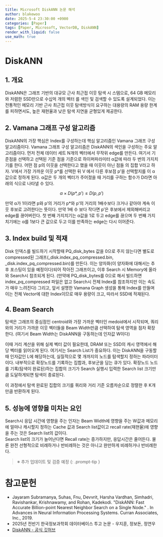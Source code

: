 ```yaml
---
title: Microsoft DiskANN 논문 해석
author: blakewoo
date: 2025-5-4 23:30:00 +0900
categories: [Paper]
tags: [Paper, Microsoft, VectorDB, DiskANN] 
render_with_liquid: false
use_math: true
---
```


# DiskANN
## 1. 개요 
DiskANN은 그래프 기반의 대규모 근사 최근접 이웃 탐색 시 스템으로, 64 GB 메모리와 저렴한 SSD만으로
수십억 개의 벡터 를 색인 및 검색할 수 있도록 설계되었다. 
이는 전통적인 메모리 기반 근사 최근접 이웃 탐색방식이 요구하는 대용량의 RAM 용량 한계를 피하면서도,
높은 재현율과 낮은 탐색 지연을 균형있게 제공한다.

## 2. Vamana 그래프 구성 알고리즘
DiskANN의 가장 핵심은 Index를 구성하는데 핵심 알고리즘인 Vamana 그래프 구성 알고리즘이다.
Vamana 그래프 구성 알고리즘은 DiskANN의 색인을 구성하는 주요 알고리즘이다. 먼저 전체 데이터 세트 N개의 벡터에서 무작위 edge를 만든다.
여기서 기준점을 선택하고 선택된 기준 점을 기준으로 하이퍼파라미터 α값에 따라 두 번의 가지치기를 한다.
어떤 점 p의 이웃을 선택한다고 했을 때 이웃이 아닌 점들 의 집합 V라고 하자.
V에서 가장 가까운 이웃 p*를 선택한 뒤 V 에서 다른 후보점 p’을 선택할지를 이 α값으로 정하게 된다.
α값은 두 개의 벡터가 주어졌을 때 거리를 구하는 함수가 D라면 아래의 식으로 나타낼 수 있다.

$$ \alpha \times D(p*,p') \le D(p,p') $$

만약 α가 1이라면 p와 p’의 거리가 p*와 p’의 거리의 1배수보다 크거나 같아야 계속 이웃 후보로 고려한다는 뜻이다. 
만약 1배 수 보다 작다면 p’은 후보에서 제외해버리고 edge를 끊어버린다. 첫 번째 가지치기는 α값을 1로 두고 edge를 끊으며 두 번째 가지 치기에는
α를 1보다 큰 값으로 두고 이를 만족하는 edge는 다시 이어준다.

## 3. Index build 및 적재
Disk 인덱스를 빌드하기 시작할때 PQ_disk_bytes 값을 0으로 주지 않는다면 별도로 compressed된 그래프(_disk.index_pq_compressed.bin,
_disk.index_pq_compressed.bin)를 만든다. 이는 양자화(이 양자화에 대해서는 추후 포스팅이 있을 예정이다)되어 작아진 그래프이고,
이후 Search 시 Memory에 올라와 Search시 참조되게 된다. (만약에 PQ_disk_bytes를 0으로 해서 빌드하면 index_pq_compressed 파일은 없고
Search시 전체 Index를 참조하지만 이는 속도가 매우 느려진다)
그리고, 앞서 설명한 Vamana Graph 생성을 통해 Index를 만들며 이는 전체 Vector에 대한 Index이므로 매우 용량이 크고, 따라서 SSD에 적재된다.

## 4. Beam Search
탐색은 그래프의 중심점인 centroid와 가장 가까운 벡터인 medoid에서 시작되며,
쿼리와의 거리가 가까운 이웃 벡터들을 Beam Width만큼 선택하여 탐색 영역을 점차 확장한다.
(여기서 Beam Width는 DiskANN을 구동하는데 인자값 W이다)

이때 거리 계산을 위해 실제 벡터 값이 필요한데, DRAM 또는 SSD의 캐시 영역에서 해당 벡터를 읽어오게 된다.
여기서는 Search List가 중요하다. 이는 DiskANN을 구동할때 인자값인 L에 해당하는데, 실질적으로 몇 개까지의 노드를 탐색할지
정하는 파라미터이다. 내부적으로 확장노드를 기록하는 집합과, 후보군을 담는 큐가 있다.
확장노드 노드를 기록(탐색이 완료된)하는 집합의 크기가 Search 실행시 입력한 Search list 크기만큼 도달하게되면 탐색이 종료된다.

이 과정에서 탐색 완료된 집합의 크기를 쿼리와 거리 기준 오름차순으로 정렬한 후 K개 만큼 반환하게 된다.

## 5. 성능에 영향을 미치는 요인
Search시 응답 시간에 영향을 주는 인자는 Beam Width에 영향을 주는 W값과 메모리에 얼마나 캐시할지 정하는 Cache 값과 Search list값이고
recall rate(재현율)에 영향을 주는 것은 Search list의 값이다.   
Search list의 크기가 늘어난다면 Recall rate는 증가하지만, 응답시간은 줄어든다.
물론 완전 선형적으로 비례하거나 반비례하는 것은 아니고 완만하게 비례하거나 반비례한다.

> ※ 추가 업데이트 및 검증 예정
{: .prompt-tip }

# 참고문헌
- Jayaram Subramanya, Suhas, Fnu, Devvrit, Harsha Vardhan, Simhadri, Ravishankar, Krishnawamy, and Rohan, Kadekodi. "DiskANN: Fast Accurate Billion-point Nearest Neighbor Search on a Single Node." . In Advances in Neural Information Processing Systems. Curran Associates, Inc., 2019.
- 2025년 전반기 한국정보과학회 데이터베이스 투고 논문 - 우지훈, 정보돈, 정연우
- [DiskANN - 공식 깃허브](https://github.com/microsoft/DiskANN)
